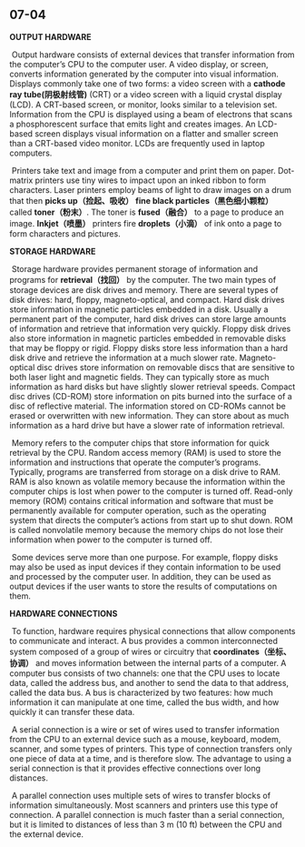 ## 07-04

**OUTPUT HARDWARE**

​	Output hardware consists of external devices that transfer information from the computer’s CPU to the computer user. A video display, or screen, converts information generated by the computer into visual information. Displays commonly take one of two forms: a video screen with a **cathode ray tube(阴极射线管)** (CRT) or a video screen with a liquid crystal display (LCD). A CRT-based screen, or monitor, looks similar to a television set. Information from the CPU is displayed using a beam of electrons that scans a phosphorescent surface that emits light and creates images. An LCD-based screen displays visual information on a flatter and smaller screen than a CRT-based video monitor. LCDs are frequently used in laptop computers. 

​	Printers take text and image from a computer and print them on paper. Dot-matrix printers use tiny wires to impact upon an inked ribbon to form characters. Laser printers employ beams of light to draw images on a drum that then **picks up（捡起、吸收）** **fine black particles（黑色细小颗粒）** called **toner（粉末）**. The toner is **fused（融合）** to a page to produce an image. **Inkjet（喷墨）** printers fire **droplets（小滴）** of ink onto a page to form characters and pictures. 



**STORAGE HARDWARE** 

​	Storage hardware provides permanent storage of information and programs for **retrieval（找回）** by the computer. The two main types of storage devices are disk drives and memory. There are several types of disk drives: hard, floppy, magneto-optical, and compact. Hard disk drives store information in magnetic particles embedded in a disk. Usually a permanent part of the computer, hard disk drives can store large amounts of information and retrieve that information very quickly. Floppy disk drives also store information in magnetic particles embedded in removable disks that may be floppy or rigid. Floppy disks store less information than a hard disk drive and retrieve the information at a much slower rate. Magneto-optical disc drives store information on removable discs that are sensitive to both laser light and magnetic fields. They can typically store as much information as hard disks but have slightly slower retrieval speeds. Compact disc drives (CD-ROM) store information on pits burned into the surface of a disc of reflective material.  The information stored on CD-ROMs cannot be erased or overwritten with new information. They can store about as much information as a hard drive but have a slower rate of information retrieval. 

​	Memory refers to the computer chips that store information for quick retrieval by the CPU. Random access memory (RAM) is used to store the information and instructions that operate the computer’s programs. Typically, programs are transferred from storage on a disk drive to RAM. RAM is also known as volatile memory because the information within the computer chips is lost when power to the computer is turned off. Read-only memory (ROM) contains critical information and software that must be permanently available for computer operation, such as the operating system that directs the computer’s actions from start up to shut down. ROM is called nonvolatile memory because the memory chips do not lose their information when power to the computer is turned off. 

​	Some devices serve more than one purpose. For example, floppy disks may also be used as input devices if they contain information to be used and processed by the computer user. In addition, they can be used as output devices if the user wants to store the results of computations on them. 



**HARDWARE CONNECTIONS**

​	To function, hardware requires physical connections that allow components to communicate and interact. A bus provides a common interconnected system composed of a group of wires or circuitry that **coordinates（坐标、协调）** and moves information between the internal parts of a computer. A computer bus consists of two channels: one that the CPU uses to locate data, called the address bus, and another to send the data to that address, called the data bus. A bus is characterized by two features: how much information it can manipulate at one time, called the bus width, and how quickly it can transfer these data. 

​	A serial connection is a wire or set of wires used to transfer information from the CPU to an external device such as a mouse, keyboard, modem, scanner, and some types of printers. This type of connection transfers only one piece of data at a time, and is therefore slow. The advantage to using a serial connection is that it provides effective connections over long distances. 

​	A parallel connection uses multiple sets of wires to transfer blocks of information simultaneously. Most scanners and printers use this type of connection. A parallel connection is much faster than a serial connection, but it is limited to distances of less than 3 m (10 ft) between the CPU and the external device. 